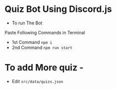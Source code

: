 # Quiz Bot Using Discord.js

- To run The Bot 

Paste Following Commands in Terminal

- 1st Command 
`npm i` 
- 2nd Command `npm run start`

# To add More quiz - 
- Edit `src/data/quizs.json` 
